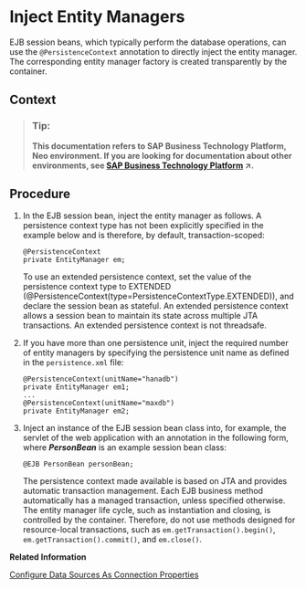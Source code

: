 <!-- loio89dbbb837f3d480ba3560c77b0f5929a -->

# Inject Entity Managers

EJB session beans, which typically perform the database operations, can use the `@PersistenceContext` annotation to directly inject the entity manager. The corresponding entity manager factory is created transparently by the container.



## Context

> ### Tip:  
> **This documentation refers to SAP Business Technology Platform, Neo environment. If you are looking for documentation about other environments, see [SAP Business Technology Platform](https://help.sap.com/viewer/65de2977205c403bbc107264b8eccf4b/Cloud/en-US/6a2c1ab5a31b4ed9a2ce17a5329e1dd8.html "SAP Business Technology Platform (SAP BTP) is an integrated offering comprised of four technology portfolios: database and data management, application development and integration, analytics, and intelligent technologies. The platform offers users the ability to turn data into business value, compose end-to-end business processes, and build and extend SAP applications quickly.") :arrow_upper_right:.**



## Procedure

1.  In the EJB session bean, inject the entity manager as follows. A persistence context type has not been explicitly specified in the example below and is therefore, by default, transaction-scoped:

    ```
    @PersistenceContext
    private EntityManager em;
    
    ```

    To use an extended persistence context, set the value of the persistence context type to EXTENDED \(@PersistenceContext\(type=PersistenceContextType.EXTENDED\)\), and declare the session bean as stateful. An extended persistence context allows a session bean to maintain its state across multiple JTA transactions. An extended persistence context is not threadsafe.

2.  If you have more than one persistence unit, inject the required number of entity managers by specifying the persistence unit name as defined in the `persistence.xml` file:

    ```
    @PersistenceContext(unitName="hanadb")
    private EntityManager em1;
    ...
    @PersistenceContext(unitName="maxdb")
    private EntityManager em2;
    
    ```

3.  Inject an instance of the EJB session bean class into, for example, the servlet of the web application with an annotation in the following form, where ***PersonBean*** is an example session bean class:

    ```
    @EJB PersonBean personBean;
    ```

    The persistence context made available is based on JTA and provides automatic transaction management. Each EJB business method automatically has a managed transaction, unless specified otherwise. The entity manager life cycle, such as instantiation and closing, is controlled by the container. Therefore, do not use methods designed for resource-local transactions, such as `em.getTransaction().begin()`, `em.getTransaction().commit()`, and `em.close()`.


**Related Information**  


[Configure Data Sources As Connection Properties](testing-on-the-local-runtime-bdf459e.md#loio73e8d4c514f14a399c25711dd43f6975 "To test an application on the local server, define any data sources the application uses as connection properties for the local database. You don't need to do this if the application uses the default data source.")

